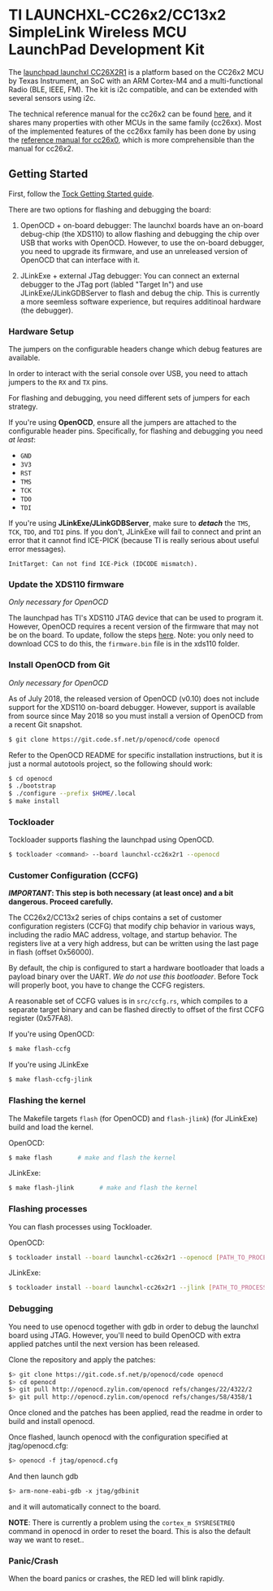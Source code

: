 # TI LAUNCHXL-CC26x2/CC13x2 SimpleLink Wireless MCU LaunchPad Development Kit

The [launchpad launchxl CC26X2R1](http://www.ti.com/tool/LAUNCHXL-CC26X2R1) is a
platform based on the CC26x2 MCU by Texas Instrument, an SoC with an ARM
Cortex-M4 and a multi-functional Radio (BLE, IEEE, FM). The kit is i2c
compatible, and can be extended with several sensors using i2c.

The technical reference manual for the cc26x2 can be found
[here](http://www.ti.com/lit/ug/swcu185/swcu185.pdf), and it shares many
properties with other MCUs in the same family (cc26xx). Most of the implemented
features of the cc26xx family has been done by using the [reference manual for
cc26x0](http://www.ti.com/lit/ug/swcu117h/swcu117h.pdf), which is more
comprehensible than the manual for cc26x2.

## Getting Started

First, follow the [Tock Getting Started guide](../../doc/Getting_Started.md).

There are two options for flashing and debugging the board:

  1. OpenOCD + on-board debugger: The launchxl boards have an on-board debug-chip (the XDS110) to
     allow flashing and debugging the chip over USB that works with OpenOCD.
     However, to use the on-board debugger, you need to upgrade its firmware,
     and use an unreleased version of OpenOCD that can interface with it.

  2. JLinkExe + external JTag debugger: You can connect an external debugger to
     the JTag port (labled "Target In") and use JLinkExe/JLinkGDBServer to
     flash and debug the chip. This is currently a more seemless software
     experience, but requires additinoal hardware (the debugger).

### Hardware Setup

The jumpers on the configurable headers change which debug features are
available.

In order to interact with the serial console over USB, you need to attach
jumpers to the `RX` and `TX` pins.

For flashing and debugging, you need different sets of jumpers for each strategy.

If you're using **OpenOCD**, ensure all the jumpers are attached to the
configurable header pins. Specifically, for flashing and debugging you need _at
least_:

  * `GND`
  * `3V3`
  * `RST`
  * `TMS`
  * `TCK`
  * `TDO`
  * `TDI`

If you're using **JLinkExe/JLinkGDBServer**, make sure to __*detach*__ the
`TMS`, `TCK`, `TDO`, and `TDI` pins. If you don't, JLinkExe will fail to
connect and print an error that it cannot find ICE-PICK (because TI is really
serious about useful error messages).

```
InitTarget: Can not find ICE-Pick (IDCODE mismatch).
```

### Update the XDS110 firmware

_Only necessary for OpenOCD_

The launchpad has TI's XDS110 JTAG device that can be used to program it.
However, OpenOCD requires a recent version of the firmware that may not be on
the board. To update, follow the steps
[here](http://processors.wiki.ti.com/index.php/XDS110#Updating_the_XDS110_Firmware).
Note: you only need to download CCS to do this, the `firmware.bin` file is in
the xds110 folder.

### Install OpenOCD from Git

_Only necessary for OpenOCD_

As of July 2018, the released version of OpenOCD (v0.10) does not include
support for the XDS110 on-board debugger. However, support is available from
source since May 2018 so you must install a version of OpenOCD from a recent
Git snapshot.

```bash
$ git clone https://git.code.sf.net/p/openocd/code openocd
```

Refer to the OpenOCD README for specific installation instructions, but it is just a normal autotools project, so the following should work:

```bash
$ cd openocd
$ ./bootstrap
$ ./configure --prefix $HOME/.local
$ make install
```

### Tockloader

Tockloader supports flashing the launchpad using OpenOCD.

```bash
$ tockloader <command> --board launchxl-cc26x2r1 --openocd
```

### Customer Configuration (CCFG)

__*IMPORTANT*: This step is both necessary (at least once) and a bit dangerous.
Proceed carefully.__

The CC26x2/CC13x2 series of chips contains a set of customer configuration
registers (CCFG) that modify chip behavior in various ways, including the radio
MAC address, voltage, and startup behavior. The registers live at a very high
address, but can be written using the last page in flash (offset 0x56000).

By default, the chip is configured to start a hardware bootloader that loads a
payload binary over the UART. _We do not use this bootloader_. Before Tock will
properly boot, you have to change the CCFG registers.

A reasonable set of CCFG values is in `src/ccfg.rs`, which compiles to a
separate target binary and can be flashed directly to offset of the first CCFG
register (0x57FA8).

If you're using OpenOCD:

```bash
$ make flash-ccfg
```

If you're using JLinkExe

```bash
$ make flash-ccfg-jlink
```

### Flashing the kernel

The Makefile targets `flash` (for OpenOCD) and `flash-jlink`) (for JLinkExe) build and load the kernel.

OpenOCD:

```bash
$ make flash       # make and flash the kernel
```

JLinkExe:

```bash
$ make flash-jlink       # make and flash the kernel
```

### Flashing processes

You can flash processes using Tockloader.

OpenOCD:

```bash
$ tockloader install --board launchxl-cc26x2r1 --openocd [PATH_TO_PROCESS]
```

JLinkExe:

```bash
$ tockloader install --board launchxl-cc26x2r1 --jlink [PATH_TO_PROCESS]
```

### Debugging

You need to use openocd together with gdb in order to debug the launchxl board
using JTAG. However, you'll need to build OpenOCD with extra applied patches
until the next version has been released.

Clone the repository and apply the patches:

```bash
$> git clone https://git.code.sf.net/p/openocd/code openocd
$> cd openocd
$> git pull http://openocd.zylin.com/openocd refs/changes/22/4322/2
$> git pull http://openocd.zylin.com/openocd refs/changes/58/4358/1
```

Once cloned and the patches has been applied, read the readme in order to build
and install openocd.

Once flashed, launch openocd with the configuration specified at jtag/openocd.cfg:

```bash
$> openocd -f jtag/openocd.cfg
```

And then launch gdb

```bash
$> arm-none-eabi-gdb -x jtag/gdbinit
```

and it will automatically connect to the board.

**NOTE**: There is currently a problem using the `cortex_m SYSRESETREQ` command
in openocd in order to reset the board. This is also the default way we want to
reset..


### Panic/Crash

When the board panics or crashes, the RED led will blink rapidly.
